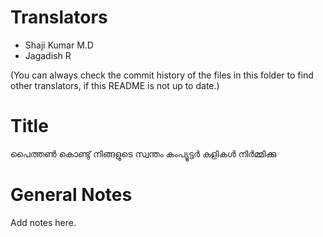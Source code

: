 Translators
===========

- Shaji Kumar M.D
- Jagadish R


(You can always check the commit history of the files in this folder to find other translators, if this README is not up to date.)

Title
=====

പൈത്തൺ കൊണ്ടു്  നിങ്ങളുടെ  സ്വന്തം കംപ്യൂട്ടർ കളികൾ നിർമ്മിക്കു

General Notes
=============

Add notes here.
